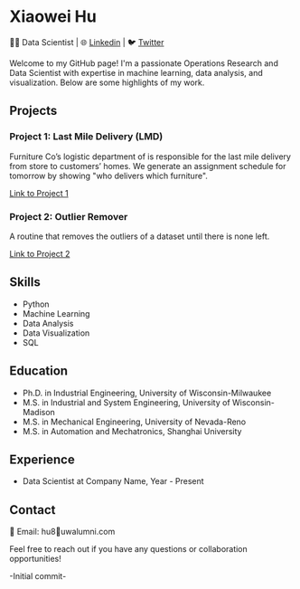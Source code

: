 # Xiaowei Hu

👨‍💻 Data Scientist | 🌐 [Linkedin](https://www.linkedin.com/in/xiaowei-h-7930a811/) | 🐦 [Twitter](https://twitter.com/xsayswho)

Welcome to my GitHub page! I'm a passionate Operations Research and Data Scientist with expertise in machine learning, data analysis, and visualization. Below are some highlights of my work.

## Projects

### Project 1: Last Mile Delivery (LMD)

Furniture Co’s logistic department of is responsible for the last mile delivery from store to customers’ homes. We generate an assignment schedule for tomorrow by showing "who delivers which furniture". 

[Link to Project 1](https://github.com/xweih/Last-Mile-Delivery)

### Project 2: Outlier Remover

A routine that removes the outliers of a dataset until there is none left.

[Link to Project 2](https://github.com/xweih/OutlierRemover)

## Skills

- Python
- Machine Learning
- Data Analysis
- Data Visualization
- SQL

## Education

- Ph.D. in Industrial Engineering, University of Wisconsin-Milwaukee
- M.S. in Industrial and System Engineering, University of Wisconsin-Madison
- M.S. in Mechanical Engineering, University of Nevada-Reno
- M.S. in Automation and Mechatronics, Shanghai University

## Experience

- Data Scientist at Company Name, Year - Present

## Contact

📧 Email: hu8🎯uwalumni.com

Feel free to reach out if you have any questions or collaboration opportunities!

-Initial commit-
